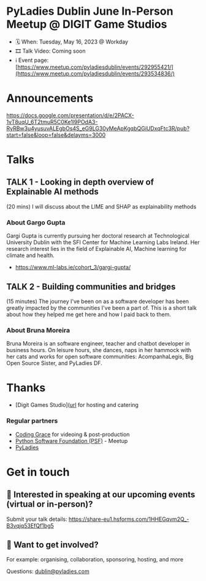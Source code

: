 # PyLadies Dublin June In-Person Meetup @ DIGIT Game Studios

* 🗓 When: Tuesday, May 16, 2023 @ Workday
* 🎞 Talk Video: Coming soon
* ℹ️ Event page: [https://www.meetup.com/pyladiesdublin/events/292955421/](https://www.meetup.com/pyladiesdublin/events/293534836/)

  
# Announcements
https://docs.google.com/presentation/d/e/2PACX-1vT8uqU_6T2tmuR5C0Ke1l9POdA3-RyRBw3u4yusuvALEgbOs4S_eG9LG30yMeApKgqbQGiUDxqFtc3R/pub?start=false&loop=false&delayms=3000

# Talks
## TALK 1 - Looking in depth overview of Explainable AI methods
(20 mins) I will discuss about the LIME and SHAP as explainability methods

### About Gargo Gupta
Gargi Gupta is currently pursuing her doctoral research at Technological University Dublin with the SFI Center for Machine Learning Labs Ireland. Her research interest lies in the field of Explainable AI, Machine learning for climate and health. 

* https://www.ml-labs.ie/cohort_3/gargi-gupta/

## TALK 2 - Building communities and bridges
(15 minutes) The journey I've been on as a software developer has been greatly impacted by the communities I've been a part of. This is a short talk about how they helped me get here and how I paid back to them.

### About Bruna Moreira
Bruna Moreira is an software engineer, teacher and chatbot developer in business hours. On leisure hours, she dances, naps in her hammock with her cats and works for open software communities: AcompanhaLegis, Big Open Source Sister, and PyLadies DF.


# Thanks 
* [Digit Games Studio]([url](https://www.digitgaming.com/) for hosting and catering

### Regular partners
* [Coding Grace](https://codinggrace.com) for videoing & post-production
* [Python Software Foundation (PSF)](https://www.python.org/psf-landing/) - Meetup
* [PyLadies](https://pyladies.com/)

# Get in touch
## 🎤 Interested in speaking at our upcoming events (virtual or in-person)?
Submit your talk details: https://share-eu1.hsforms.com/1HHEGqvm2Q_-B3vqjq53EfQf1bg5

## 💖 Want to get involved?
For example: organising, collaboration, sponsoring, hosting, and more

Questions: dublin@pyladies.com
